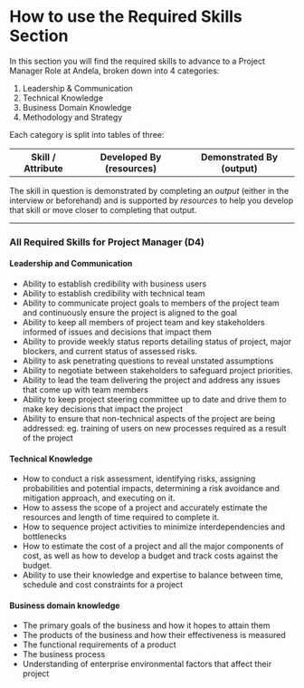 # How to use the Required Skills Section

In this section you will find the required skills to advance to a Project Manager Role at Andela, broken down into 4 categories: 
1. Leadership & Communication
2. Technical Knowledge
3. Business Domain Knowledge
4. Methodology and Strategy

Each category is split into tables of three: 
<table>
  <tbody>
    <tr>
      <th align="center"> Skill / Attribute </th>
      <th align="center">Developed By (resources) </th>
      <th align="center">Demonstrated By (output) </th>
    </tr>
    </tbody> 
</table> 

The skill in question is demonstrated by completing an *output* (either in the interview or beforehand) and is supported by *resources* to help you develop that skill or move closer to completing that output. 

--- 

### All Required Skills for Project Manager (D4)

#### Leadership and Communication
- Ability to establish credibility with business users
- Ability to establish credibility with technical team
- Ability to communicate project goals to members of the project team and continuously ensure the project is aligned to the goal
- Ability to keep all members of project team and key stakeholders informed of issues and decisions that impact them
- Ability to provide weekly status reports detailing status of project, major blockers, and current status of assessed risks.
- Ability to ask penetrating questions to reveal unstated assumptions
- Ability to negotiate between stakeholders to safeguard project priorities.
- Ability to lead the team delivering the project and address any issues that come up with team members
- Ability to keep project steering committee up to date and drive them to make key decisions that impact the project
- Ability to ensure that non-technical aspects of the project are being addressed: eg. training of users on new processes required as a result of the project


#### Technical Knowledge
- How to conduct a risk assessment, identifying risks, assigning probabilities and potential impacts, determining a risk avoidance and mitigation approach, and executing on it.
- How to assess the scope of a project and accurately estimate the resources and length of time required to complete it.
- How to sequence project activities to minimize interdependencies and bottlenecks
- How to estimate the cost of a project and all the major components of cost, as well as how to develop a budget and track costs against the budget.
- Ability to use their knowledge and expertise to balance between time, schedule and cost constraints for a project


#### Business domain knowledge
- The primary goals of the business and how it hopes to attain them
- The products of the business and how their effectiveness is measured
- The functional requirements of a product
- The business process
- Understanding of enterprise environmental factors that affect their project
